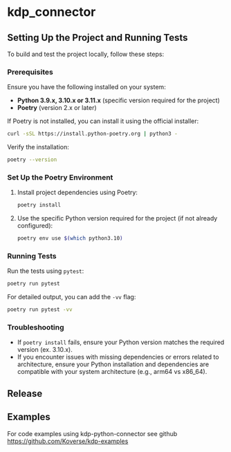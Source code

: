 # kdp_connector

## Setting Up the Project and Running Tests

To build and test the project locally, follow these steps:

### Prerequisites

Ensure you have the following installed on your system:
- **Python 3.9.x, 3.10.x or 3.11.x** (specific version required for the project)
- **Poetry** (version 2.x or later)

If Poetry is not installed, you can install it using the official installer:
```bash
curl -sSL https://install.python-poetry.org | python3 -
```

Verify the installation:
```bash
poetry --version
```

### Set Up the Poetry Environment

1. Install project dependencies using Poetry:
   ```bash
   poetry install
   ```

2. Use the specific Python version required for the project (if not already configured):
   ```bash
   poetry env use $(which python3.10)
   ```

### Running Tests

Run the tests using `pytest`:
```bash
poetry run pytest
```

For detailed output, you can add the `-vv` flag:
```bash
poetry run pytest -vv
```

### Troubleshooting

- If `poetry install` fails, ensure your Python version matches the required version (ex. 3.10.x).
- If you encounter issues with missing dependencies or errors related to architecture, ensure your Python installation and dependencies are compatible with your system architecture (e.g., arm64 vs x86_64).

## Release

## Examples
For code examples using kdp-python-connector see github https://github.com/Koverse/kdp-examples
